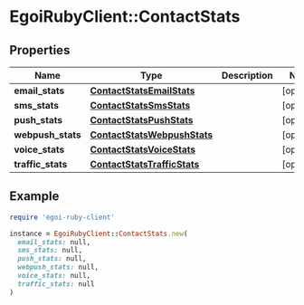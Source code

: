 # EgoiRubyClient::ContactStats

## Properties

| Name | Type | Description | Notes |
| ---- | ---- | ----------- | ----- |
| **email_stats** | [**ContactStatsEmailStats**](ContactStatsEmailStats.md) |  | [optional] |
| **sms_stats** | [**ContactStatsSmsStats**](ContactStatsSmsStats.md) |  | [optional] |
| **push_stats** | [**ContactStatsPushStats**](ContactStatsPushStats.md) |  | [optional] |
| **webpush_stats** | [**ContactStatsWebpushStats**](ContactStatsWebpushStats.md) |  | [optional] |
| **voice_stats** | [**ContactStatsVoiceStats**](ContactStatsVoiceStats.md) |  | [optional] |
| **traffic_stats** | [**ContactStatsTrafficStats**](ContactStatsTrafficStats.md) |  | [optional] |

## Example

```ruby
require 'egoi-ruby-client'

instance = EgoiRubyClient::ContactStats.new(
  email_stats: null,
  sms_stats: null,
  push_stats: null,
  webpush_stats: null,
  voice_stats: null,
  traffic_stats: null
)
```

